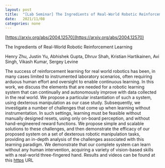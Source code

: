 ```yaml
---
layout: post
title:  "[Lab Seminar] The Ingredients of Real-World Robotic Reinforcement Learning"
date:   2021/11/08
categories: none
---
```










[https://arxiv.org/abs/2004.12570](https://arxiv.org/abs/2004.12570)



The Ingredients of Real-World Robotic Reinforcement Learning

Henry Zhu, Justin Yu, Abhishek Gupta, Dhruv Shah, Kristian Hartikainen, Avi Singh, Vikash Kumar, Sergey Levine

The success of reinforcement learning for real world robotics has been, in many cases limited to instrumented laboratory scenarios, often requiring arduous human effort and oversight to enable continuous learning. In this work, we discuss the elements that are needed for a robotic learning system that can continually and autonomously improve with data collected in the real world. We propose a particular instantiation of such a system, using dexterous manipulation as our case study. Subsequently, we investigate a number of challenges that come up when learning without instrumentation. In such settings, learning must be feasible without manually designed resets, using only on-board perception, and without hand-engineered reward functions. We propose simple and scalable solutions to these challenges, and then demonstrate the efficacy of our proposed system on a set of dexterous robotic manipulation tasks, providing an in-depth analysis of the challenges associated with this learning paradigm. We demonstrate that our complete system can learn without any human intervention, acquiring a variety of vision-based skills with a real-world three-fingered hand. Results and videos can be found at this [https](https) URL





 


